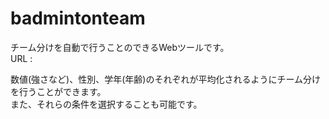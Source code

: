 # badmintonteam
チーム分けを自動で行うことのできるWebツールです。  
URL : 

数値(強さなど)、性別、学年(年齢)のそれぞれが平均化されるようにチーム分けを行うことができます。  
また、それらの条件を選択することも可能です。
